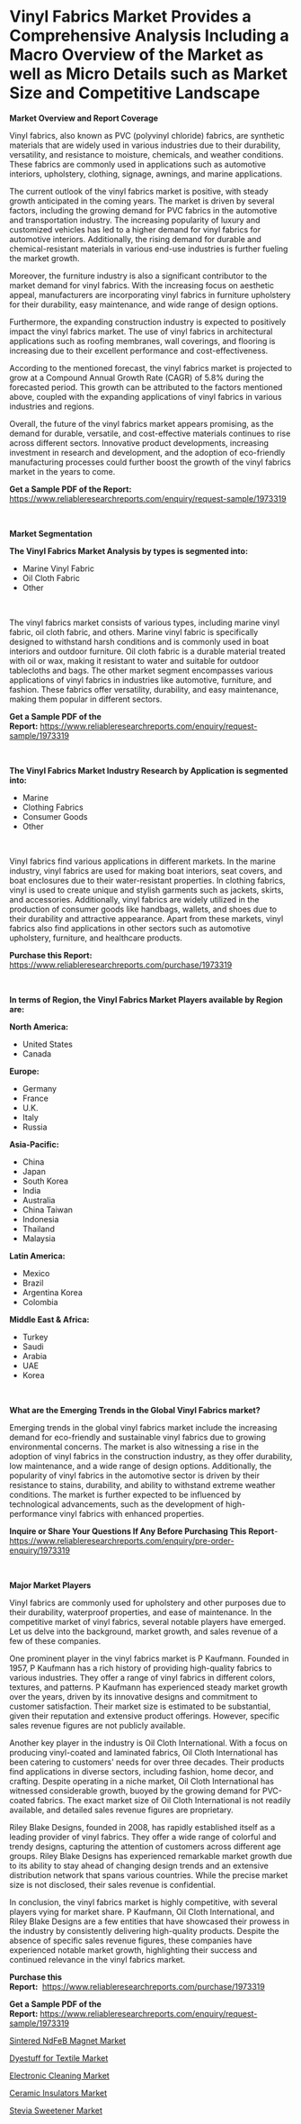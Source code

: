 <p><h1>Vinyl Fabrics Market Provides a Comprehensive Analysis Including a Macro Overview of the Market as well as Micro Details such as Market Size and Competitive Landscape</h1></p><p><strong>Market Overview and Report Coverage</strong></p>
<p><p>Vinyl fabrics, also known as PVC (polyvinyl chloride) fabrics, are synthetic materials that are widely used in various industries due to their durability, versatility, and resistance to moisture, chemicals, and weather conditions. These fabrics are commonly used in applications such as automotive interiors, upholstery, clothing, signage, awnings, and marine applications.</p><p>The current outlook of the vinyl fabrics market is positive, with steady growth anticipated in the coming years. The market is driven by several factors, including the growing demand for PVC fabrics in the automotive and transportation industry. The increasing popularity of luxury and customized vehicles has led to a higher demand for vinyl fabrics for automotive interiors. Additionally, the rising demand for durable and chemical-resistant materials in various end-use industries is further fueling the market growth.</p><p>Moreover, the furniture industry is also a significant contributor to the market demand for vinyl fabrics. With the increasing focus on aesthetic appeal, manufacturers are incorporating vinyl fabrics in furniture upholstery for their durability, easy maintenance, and wide range of design options.</p><p>Furthermore, the expanding construction industry is expected to positively impact the vinyl fabrics market. The use of vinyl fabrics in architectural applications such as roofing membranes, wall coverings, and flooring is increasing due to their excellent performance and cost-effectiveness.</p><p>According to the mentioned forecast, the vinyl fabrics market is projected to grow at a Compound Annual Growth Rate (CAGR) of 5.8% during the forecasted period. This growth can be attributed to the factors mentioned above, coupled with the expanding applications of vinyl fabrics in various industries and regions.</p><p>Overall, the future of the vinyl fabrics market appears promising, as the demand for durable, versatile, and cost-effective materials continues to rise across different sectors. Innovative product developments, increasing investment in research and development, and the adoption of eco-friendly manufacturing processes could further boost the growth of the vinyl fabrics market in the years to come.</p></p>
<p><strong>Get a Sample PDF of the Report:</strong> <a href="https://www.reliableresearchreports.com/enquiry/request-sample/1973319">https://www.reliableresearchreports.com/enquiry/request-sample/1973319</a></p>
<p>&nbsp;</p>
<p><strong>Market Segmentation</strong></p>
<p><strong>The Vinyl Fabrics Market Analysis by types is segmented into:</strong></p>
<p><ul><li>Marine Vinyl Fabric</li><li>Oil Cloth Fabric</li><li>Other</li></ul></p>
<p>&nbsp;</p>
<p><p>The vinyl fabrics market consists of various types, including marine vinyl fabric, oil cloth fabric, and others. Marine vinyl fabric is specifically designed to withstand harsh conditions and is commonly used in boat interiors and outdoor furniture. Oil cloth fabric is a durable material treated with oil or wax, making it resistant to water and suitable for outdoor tablecloths and bags. The other market segment encompasses various applications of vinyl fabrics in industries like automotive, furniture, and fashion. These fabrics offer versatility, durability, and easy maintenance, making them popular in different sectors.</p></p>
<p><strong>Get a Sample PDF of the Report:</strong>&nbsp;<a href="https://www.reliableresearchreports.com/enquiry/request-sample/1973319">https://www.reliableresearchreports.com/enquiry/request-sample/1973319</a></p>
<p>&nbsp;</p>
<p><strong>The Vinyl Fabrics Market Industry Research by Application is segmented into:</strong></p>
<p><ul><li>Marine</li><li>Clothing Fabrics</li><li>Consumer Goods</li><li>Other</li></ul></p>
<p>&nbsp;</p>
<p><p>Vinyl fabrics find various applications in different markets. In the marine industry, vinyl fabrics are used for making boat interiors, seat covers, and boat enclosures due to their water-resistant properties. In clothing fabrics, vinyl is used to create unique and stylish garments such as jackets, skirts, and accessories. Additionally, vinyl fabrics are widely utilized in the production of consumer goods like handbags, wallets, and shoes due to their durability and attractive appearance. Apart from these markets, vinyl fabrics also find applications in other sectors such as automotive upholstery, furniture, and healthcare products.</p></p>
<p><strong>Purchase this Report:</strong>&nbsp; <a href="https://www.reliableresearchreports.com/purchase/1973319">https://www.reliableresearchreports.com/purchase/1973319</a></p>
<p>&nbsp;</p>
<p><strong>In terms of Region, the Vinyl Fabrics Market Players available by Region are:</strong></p>
<p>
    <p> <strong> North America: </strong>
        <ul>
            <li>United States</li>
            <li>Canada</li>
        </ul>
        </p> 
    <p> <strong> Europe: </strong>
        <ul>
            <li>Germany</li>
            <li>France</li>
            <li>U.K.</li>
            <li>Italy</li>
            <li>Russia</li>
        </ul>
        </p> 
    <p> <strong> Asia-Pacific: </strong>
        <ul>
            <li>China</li>
            <li>Japan</li>
            <li>South Korea</li>
            <li>India</li>
            <li>Australia</li>
            <li>China Taiwan</li>
            <li>Indonesia</li>
            <li>Thailand</li>
            <li>Malaysia</li>
        </ul>
        </p> 
    <p> <strong> Latin America: </strong>
        <ul>
            <li>Mexico</li>
            <li>Brazil</li>
            <li>Argentina Korea</li>
            <li>Colombia</li>
        </ul>
        </p> 
    <p> <strong> Middle East & Africa: </strong>
        <ul>
            <li>Turkey</li>
            <li>Saudi</li>
            <li>Arabia</li>
            <li>UAE</li>
            <li>Korea</li>
        </ul>
    </p>
    </p>
<p>&nbsp;</p>
<p><strong>What are the Emerging Trends in the Global Vinyl Fabrics market?</strong></p>
<p><p>Emerging trends in the global vinyl fabrics market include the increasing demand for eco-friendly and sustainable vinyl fabrics due to growing environmental concerns. The market is also witnessing a rise in the adoption of vinyl fabrics in the construction industry, as they offer durability, low maintenance, and a wide range of design options. Additionally, the popularity of vinyl fabrics in the automotive sector is driven by their resistance to stains, durability, and ability to withstand extreme weather conditions. The market is further expected to be influenced by technological advancements, such as the development of high-performance vinyl fabrics with enhanced properties.</p></p>
<p><strong>Inquire or Share Your Questions If Any Before Purchasing This Report</strong>- <a href="https://www.reliableresearchreports.com/enquiry/pre-order-enquiry/1973319">https://www.reliableresearchreports.com/enquiry/pre-order-enquiry/1973319</a></p>
<p>&nbsp;</p>
<p><strong>Major Market Players</strong></p>
<p><p>Vinyl fabrics are commonly used for upholstery and other purposes due to their durability, waterproof properties, and ease of maintenance. In the competitive market of vinyl fabrics, several notable players have emerged. Let us delve into the background, market growth, and sales revenue of a few of these companies.</p><p>One prominent player in the vinyl fabrics market is P Kaufmann. Founded in 1957, P Kaufmann has a rich history of providing high-quality fabrics to various industries. They offer a range of vinyl fabrics in different colors, textures, and patterns. P Kaufmann has experienced steady market growth over the years, driven by its innovative designs and commitment to customer satisfaction. Their market size is estimated to be substantial, given their reputation and extensive product offerings. However, specific sales revenue figures are not publicly available.</p><p>Another key player in the industry is Oil Cloth International. With a focus on producing vinyl-coated and laminated fabrics, Oil Cloth International has been catering to customers' needs for over three decades. Their products find applications in diverse sectors, including fashion, home decor, and crafting. Despite operating in a niche market, Oil Cloth International has witnessed considerable growth, buoyed by the growing demand for PVC-coated fabrics. The exact market size of Oil Cloth International is not readily available, and detailed sales revenue figures are proprietary.</p><p>Riley Blake Designs, founded in 2008, has rapidly established itself as a leading provider of vinyl fabrics. They offer a wide range of colorful and trendy designs, capturing the attention of customers across different age groups. Riley Blake Designs has experienced remarkable market growth due to its ability to stay ahead of changing design trends and an extensive distribution network that spans various countries. While the precise market size is not disclosed, their sales revenue is confidential.</p><p>In conclusion, the vinyl fabrics market is highly competitive, with several players vying for market share. P Kaufmann, Oil Cloth International, and Riley Blake Designs are a few entities that have showcased their prowess in the industry by consistently delivering high-quality products. Despite the absence of specific sales revenue figures, these companies have experienced notable market growth, highlighting their success and continued relevance in the vinyl fabrics market.</p></p>
<p><strong>Purchase this Report:</strong>&nbsp;&nbsp;<a href="https://www.reliableresearchreports.com/purchase/1973319">https://www.reliableresearchreports.com/purchase/1973319</a></p>
<p></p>
<p><strong>Get a Sample PDF of the Report:</strong>&nbsp;<a href="https://www.reliableresearchreports.com/enquiry/request-sample/1973319">https://www.reliableresearchreports.com/enquiry/request-sample/1973319</a></p>
<p><p><a href="https://github.com/Chiragrp24/Market-Research-Report-List-2/blob/main/sintered-ndfeb-magnet-market.md">Sintered NdFeB Magnet Market</a></p><p><a href="https://github.com/YashRP12/Market-Research-Report-List-2/blob/main/dyestuff-for-textile-market.md">Dyestuff for Textile Market</a></p><p><a href="https://github.com/Chiragrp25/Market-Research-Report-List-2/blob/main/electronic-cleaning-market.md">Electronic Cleaning Market</a></p><p><a href="https://github.com/Chiragrp23/Market-Research-Report-List-2/blob/main/ceramic-insulators-market.md">Ceramic Insulators Market</a></p><p><a href="https://github.com/santosh758595/Market-Research-Report-List-2/blob/main/stevia-sweetener-market.md">Stevia Sweetener Market</a></p></p>